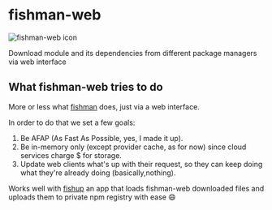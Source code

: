 # fishman-web

![fishman-web icon](http://i.imgur.com/iFlX01o.png)

Download module and its dependencies from different package managers via web interface

## What fishman-web tries to do

More or less what [fishman](https://github.com/idoshamun/fishman) does, just via a web interface.

In order to do that we set a few goals:

1. Be AFAP (As Fast As Possible, yes, I made it up).
2. Be in-memory only (except provider cache, as for now) since cloud services charge $ for storage.
3. Update web clients what's up with their request, so they can keep doing what they're already doing (basically,nothing).

Works well with [fishup](https://github.com/moshekrup/fishup) an app that loads fishman-web downloaded files and uploads them to private npm registry with ease :smile:
